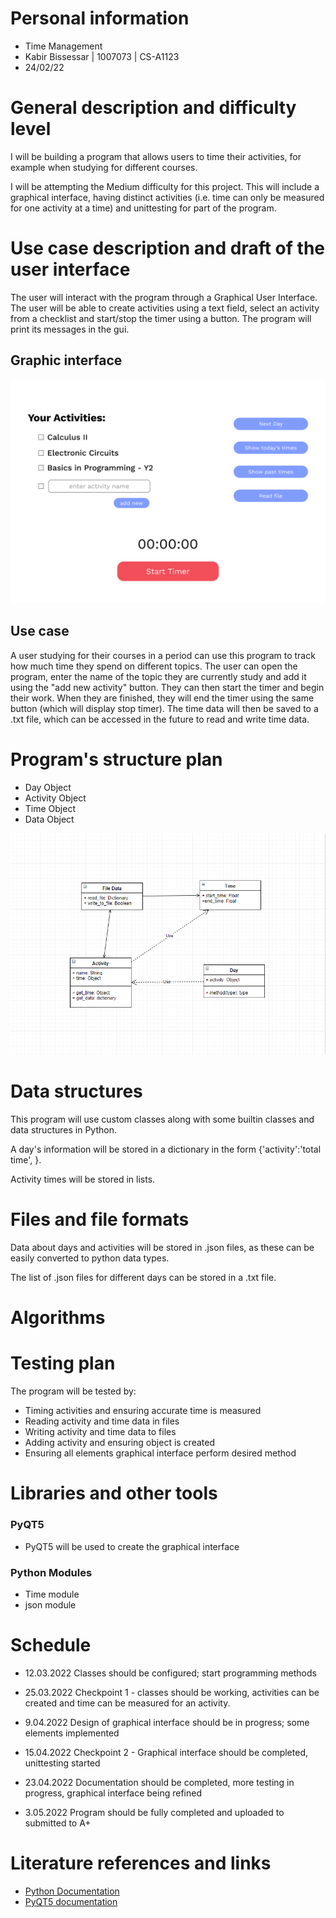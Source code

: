 # Personal information 

- Time Management
- Kabir Bissessar | 1007073 | CS-A1123
- 24/02/22

# General description and difficulty level

I will be building a program that allows users to time their activities, for example when studying for different courses. 

I will be attempting the Medium difficulty for this project. This will include a graphical interface, having distinct activities (i.e. time can only be measured for one activity at a time) and unittesting for part of the program.

# Use case description and draft of the user interface

The user will interact with the program through a Graphical User Interface. The user will be able to create activities using a text field, select an activity from a checklist and start/stop the timer using a button. The program will print its messages in the gui. 

## Graphic interface

![concept of program's graphical interface](Y2-program-concept.png)

## Use case

A user studying for their courses in a period can use this program to track how much time they spend on different topics. The user can open the program, enter the name of the topic they are currently study and add it using the "add new activity" button. They can then start the timer and begin their work. When they are finished, they will end the timer using the same button (which will display stop timer). The time data will then be saved to a .txt file, which can be accessed in the future to read and write time data. 


# Program's structure plan

- Day Object
- Activity Object
- Time Object
- Data Object

![UML diagram, showing structure of program](UML_diagram.png)

# Data structures

This program will use custom classes along with some builtin classes and data structures in Python.

A day's information will be stored in a dictionary in the form {'activity':'total time', }.

Activity times will be stored in lists.


# Files and file formats

Data about days and activities will be stored in .json files, as these can be easily converted to python data types.

The list of .json files for different days can be stored in a .txt file.


# Algorithms 


# Testing plan

The program will be tested by:

- Timing activities and ensuring accurate time is measured
- Reading activity and time data in files
- Writing activity and time data to files  
- Adding activity and ensuring object is created
- Ensuring all elements graphical interface perform desired method


# Libraries and other tools

### PyQT5
- PyQT5 will be used to create the graphical interface

### Python Modules
- Time module
- json module

# Schedule 

- 12.03.2022
    Classes should be configured; start programming methods

- 25.03.2022
    Checkpoint 1 - classes should be working, activities can be created and time can be measured for an activity.

- 9.04.2022
    Design of graphical interface should be in progress; some elements implemented

- 15.04.2022
    Checkpoint 2 - Graphical interface should be completed, unittesting started

- 23.04.2022
    Documentation should be completed, more testing in progress, graphical interface being refined

-  3.05.2022
    Program should be fully completed and uploaded to submitted to A+


# Literature references and links

- [Python Documentation](https://docs.python.org/3.9/)
- [PyQT5 documentation](https://www.riverbankcomputing.com/static/Docs/PyQt5/)

